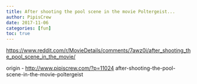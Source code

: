 ```yaml
---
title: After shooting the pool scene in the movie Poltergeist...
author: PipisCrew
date: 2017-11-06
categories: [fun]
toc: true
---
```


https://www.reddit.com/r/MovieDetails/comments/7awz0i/after_shooting_the_pool_scene_in_the_movie/

origin - http://www.pipiscrew.com/?p=11024 after-shooting-the-pool-scene-in-the-movie-poltergeist